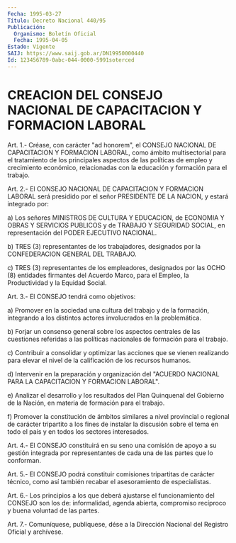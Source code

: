 ```yaml
---
Fecha: 1995-03-27
Título: Decreto Nacional 440/95
Publicación:
  Organismo: Boletín Oficial
  Fecha: 1995-04-05
Estado: Vigente
SAIJ: https://www.saij.gob.ar/DN19950000440
Id: 123456789-0abc-044-0000-5991soterced
---
```

# CREACION DEL CONSEJO NACIONAL DE CAPACITACION Y FORMACION LABORAL

<a id="1"></a>
Art. 1.- Créase, con carácter "ad honorem", el CONSEJO NACIONAL DE CAPACITACION  Y  FORMACION  LABORAL,  como ámbito multisectorial para el tratamiento de los principales aspectos  de  las  políticas de empleo y crecimiento económico, relacionadas con la educación  y formación para el trabajo.

<a id="2"></a>
Art.  2.-  El  CONSEJO  NACIONAL  DE  CAPACITACION Y FORMACION LABORAL  será presidido por el señor PRESIDENTE  DE  LA  NACION,  y estará integrado por:

a) Los señores  MINISTROS  DE  CULTURA  Y EDUCACION, de ECONOMIA Y OBRAS  Y  SERVICIOS PUBLICOS y de TRABAJO Y  SEGURIDAD  SOCIAL,  en representación del PODER EJECUTIVO NACIONAL.

b) TRES (3)  representantes de los trabajadores, designados por la CONFEDERACION GENERAL DEL TRABAJO.

c) TRES (3) representantes  de los empleadores, designados por las OCHO (8) entidades firmantes del  Acuerdo Marco, para el Empleo, la Productividad y la Equidad Social.

<a id="3"></a>
Art. 3.- El CONSEJO tendrá como objetivos:

a)  Promover  en  la  sociedad  una  cultura  del  trabajo y de la formación,  integrando a los distintos actores involucrados  en  la problemática.

b) Forjar un  consenso general sobre los aspectos centrales de las cuestiones referidas  a  las políticas nacionales de formación para el trabajo.

c) Contribuir a consolidar  y optimizar las acciones que se vienen realizando para elevar el nivel  de la calificación de los recursos humanos.

d)  Intervenir  en  la  preparación y  organización  del  "ACUERDO NACIONAL PARA LA CAPACITACION Y FORMACION LABORAL".

e) Analizar el desarrollo  y  los  resultados  del Plan Quinquenal del  Gobierno  de  la  Nación,  en  materia  de formación  para  el trabajo.

f)  Promover  la  constitución  de  ámbitos  similares    a  nivel provincial  o  regional  de  carácter  tripartito  a  los  fines de instalar la discusión sobre el tema en todo el país y en todos  los sectores interesados.

<a id="4"></a>
Art.  4.-  El  CONSEJO  constituirá en su seno una comisión de apoyo a su gestión integrada por  representantes de cada una de las partes que lo conforman.

<a id="5"></a>
Art. 5.- El CONSEJO podrá constituir comisiones tripartitas de carácter  técnico,  como  así  también  recabar el asesoramiento de especialistas.

<a id="6"></a>
Art.  6.-  Los  principios  a  los  que  deberá  ajustarse  el funcionamiento   del  CONSEJO  son  los  de:  informalidad,  agenda abierta, compromiso  recíproco  y  buena  voluntad  de  las partes.

<a id="7"></a>
Art. 7.- Comuníquese, publíquese, dése a la Dirección Nacional del Registro Oficial y archívese.